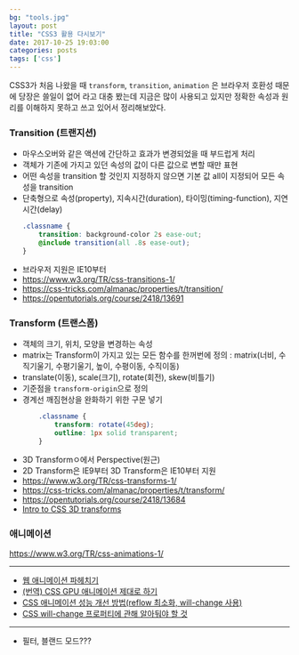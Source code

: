 ```yaml
---
bg: "tools.jpg"
layout: post
title: "CSS3 활용 다시보기"
date: 2017-10-25 19:03:00
categories: posts
tags: ['css']
---
```



CSS3가 처음 나왔을 때 `transform`, `transition`, `animation` 은 브라우저 호환성 때문에 당장은 쓸일이 없어
라고 대충 봤는데 지금은 많이 사용되고 있지만 정확한 속성과 원리를 이해하지 못하고 쓰고 있어서 정리해보았다.

### Transition (트랜지션)
- 마우스오버와 같은 액션에 간단하고 효과가 변경되었을 때 부드럽게 처리
- 객체가 기존에 가지고 있던 속성의 값이 다른 값으로 변할 때만 표현
- 어떤 속성을 transition 할 것인지 지정하지 않으면 기본 값 all이 지정되어 모든 속성을 transition
- 단축형으로 속성(property), 지속시간(duration), 타이밍(timing-function), 지연시간(delay)
    ```scss
    .classname {
        transition: background-color 2s ease-out;
        @include transition(all .8s ease-out);
    }
    ```
- 브라우저 지원은 IE10부터
- https://www.w3.org/TR/css-transitions-1/
- https://css-tricks.com/almanac/properties/t/transition/
- https://opentutorials.org/course/2418/13691


### Transform (트랜스폼)
- 객체의 크기, 위치, 모양을 변경하는 속성
- matrix는 Transform이 가지고 있는 모든 함수를 한꺼번에 정의 : matrix(너비, 수직기울기, 수평기울기, 높이, 수평이동, 수직이동)
- translate(이동), scale(크기), rotate(회전), skew(비틀기)
- 기준점을 `transform-origin`으로 정의
- 경계선 깨짐현상을 완화하기 위한 구문 넣기
    ```css
        .classname {
            transform: rotate(45deg);
            outline: 1px solid transparent;
        }
    ```
- 3D Transformㅇ에서 Perspective(원근)
- 2D Transform은 IE9부터 3D Transform은 IE10부터 지원
- https://www.w3.org/TR/css-transforms-1/
- https://css-tricks.com/almanac/properties/t/transform/
- https://opentutorials.org/course/2418/13684
- [Intro to CSS 3D transforms](http://desandro.github.io/3dtransforms/)

### 애니메이션
https://www.w3.org/TR/css-animations-1/



----

- [웹 애니메이션 파헤치기](http://www.beautifulcss.com/archives/2231)
- [(번역) CSS GPU 애니메이션 제대로 하기](http://wit.nts-corp.com/2017/08/31/4861)
- [CSS 애니메이션 성능 개선 방법(reflow 최소화, will-change 사용)](http://wit.nts-corp.com/2017/06/05/4571)
- [CSS will-change 프로퍼티에 관해 알아둬야 할 것](https://dev.opera.com/articles/ko/css-will-change-property/)

----





+  필터, 블랜드 모드???
